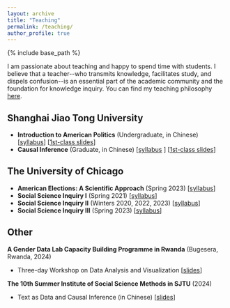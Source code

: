```yaml
---
layout: archive
title: "Teaching"
permalink: /teaching/
author_profile: true
---
```


{% include base_path %}

I am passionate about teaching and happy to spend time with students. I believe that a teacher--who transmits knowledge, facilitates study,
and dispels confusion--is an essential part of the academic community and the foundation for knowledge inquiry. You can find my teaching philosophy [here](/files/TeachingPortfolio_ShuFu.pdf).

## Shanghai Jiao Tong University
- **Introduction to American Politics** (Undergraduate, in Chinese) [[syllabus](/files/美国政府与政治_课程大纲_付舒.pdf)] [[1st-class slides](/files/AP_课程导论.pdf)]
- **Causal Inference** (Graduate, in Chinese) [[syllabus](/files/因果推断_课程大纲_付舒.pdf) ] [[1st-class slides](/files/CI_课程导论.pdf)]

## The University of Chicago
- **American Elections: A Scientific Approach** (Spring 2023) [[syllabus](/files/AmericanElections_syllabus.pdf)]
- **Social Science Inquiry I** (Spring 2021) [[syllabus](/files/SSI_I_syllabus.pdf)]
- **Social Science Inquiry II** (Winters 2020, 2022, 2023) [[syllabus](/files/SSI_II_syllabus.pdf)]
- **Social Science Inquiry III** (Spring 2023) [[syllabus](/files/SSI_III_syllabus.pdf)]

## Other
**A Gender Data Lab Capacity Building Programme in Rwanda** (Bugesera, Rwanda, 2024)
- Three-day Workshop on Data Analysis and Visualization [[slides](/files/Day1Session1_Outline.pdf)]

**The 10th Summer Institute of Social Science Methods in SJTU** (2024)
- Text as Data and Causal Inference (in Chinese) [[slides](/files/文本分析与因果推断_2024交大方法班.pdf)]
